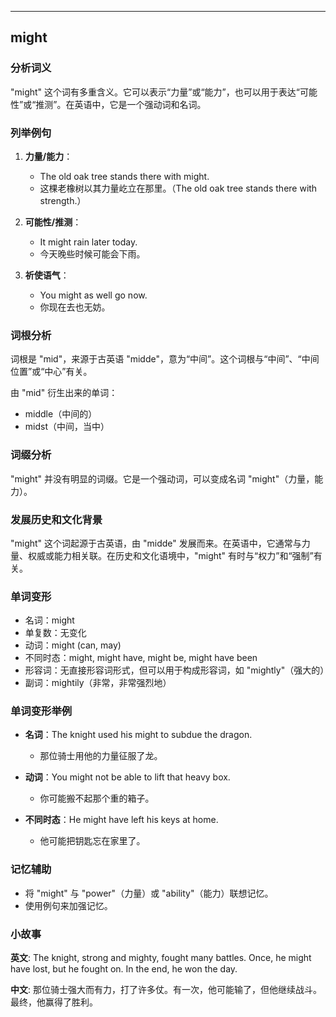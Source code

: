 
---------------
## might
### 分析词义
"might" 这个词有多重含义。它可以表示“力量”或“能力”，也可以用于表达“可能性”或“推测”。在英语中，它是一个强动词和名词。

### 列举例句
1. **力量/能力**：
   - The old oak tree stands there with might.
   - 这棵老橡树以其力量屹立在那里。（The old oak tree stands there with strength.）

2. **可能性/推测**：
   - It might rain later today.
   - 今天晚些时候可能会下雨。

3. **祈使语气**：
   - You might as well go now.
   - 你现在去也无妨。

### 词根分析
词根是 "mid"，来源于古英语 "midde"，意为“中间”。这个词根与“中间”、“中间位置”或“中心”有关。

由 "mid" 衍生出来的单词：
- middle（中间的）
- midst（中间，当中）

### 词缀分析
"might" 并没有明显的词缀。它是一个强动词，可以变成名词 "might"（力量，能力）。

### 发展历史和文化背景
"might" 这个词起源于古英语，由 "midde" 发展而来。在英语中，它通常与力量、权威或能力相关联。在历史和文化语境中，"might" 有时与“权力”和“强制”有关。

### 单词变形
- 名词：might
- 单复数：无变化
- 动词：might (can, may)
- 不同时态：might, might have, might be, might have been
- 形容词：无直接形容词形式，但可以用于构成形容词，如 "mightly"（强大的）
- 副词：mightily（非常，非常强烈地）

### 单词变形举例
- **名词**：The knight used his might to subdue the dragon.
  - 那位骑士用他的力量征服了龙。

- **动词**：You might not be able to lift that heavy box.
  - 你可能搬不起那个重的箱子。

- **不同时态**：He might have left his keys at home.
  - 他可能把钥匙忘在家里了。

### 记忆辅助
- 将 "might" 与 "power"（力量）或 "ability"（能力）联想记忆。
- 使用例句来加强记忆。

### 小故事
**英文**:
The knight, strong and mighty, fought many battles. Once, he might have lost, but he fought on. In the end, he won the day.

**中文**:
那位骑士强大而有力，打了许多仗。有一次，他可能输了，但他继续战斗。最终，他赢得了胜利。

